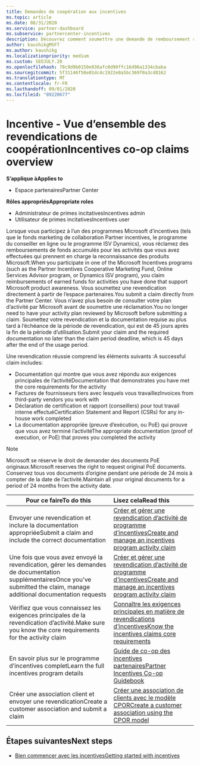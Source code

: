 ```yaml
---
title: Demandes de coopération aux incentives
ms.topic: article
ms.date: 08/31/2020
ms.service: partner-dashboard
ms.subservice: partnercenter-incentives
description: Découvrez comment soumettre une demande de remboursement réussie pour vos incentives en organisant la documentation, les factures, les déclarations et les preuves d’exécution appropriées.
author: kaushikgMSFT
ms.author: kaushikg
ms.localizationpriority: medium
ms.custom: SEOJULY.20
ms.openlocfilehash: 78c9d9b0150e936afc0d90ffc16d90a1334cbaba
ms.sourcegitcommit: 5f31146f50e01dc4c1922e0a5bc369f0a3cd8162
ms.translationtype: MT
ms.contentlocale: fr-FR
ms.lasthandoff: 09/01/2020
ms.locfileid: "89220677"
---
```

# <a name="incentives-co-op-claims-overview"></a><span data-ttu-id="1becc-103">Incentive - Vue d’ensemble des revendications de coopération</span><span class="sxs-lookup"><span data-stu-id="1becc-103">Incentives co-op claims overview</span></span>

<span data-ttu-id="1becc-104">**S’applique à**</span><span class="sxs-lookup"><span data-stu-id="1becc-104">**Applies to**</span></span>

- <span data-ttu-id="1becc-105">Espace partenaires</span><span class="sxs-lookup"><span data-stu-id="1becc-105">Partner Center</span></span>

<span data-ttu-id="1becc-106">**Rôles appropriés**</span><span class="sxs-lookup"><span data-stu-id="1becc-106">**Appropriate roles**</span></span>

- <span data-ttu-id="1becc-107">Administrateur de primes incitatives</span><span class="sxs-lookup"><span data-stu-id="1becc-107">Incentives admin</span></span>
- <span data-ttu-id="1becc-108">Utilisateur de primes incitatives</span><span class="sxs-lookup"><span data-stu-id="1becc-108">Incentives user</span></span>

<span data-ttu-id="1becc-109">Lorsque vous participez à l’un des programmes Microsoft d’incentives (tels que le fonds marketing de collaboration Partner incentives, le programme du conseiller en ligne ou le programme ISV Dynamics), vous réclamez des remboursements de fonds accumulés pour les activités que vous avez effectuées qui prennent en charge la reconnaissance des produits Microsoft.</span><span class="sxs-lookup"><span data-stu-id="1becc-109">When you participate in one of the Microsoft Incentives programs (such as the Partner Incentives Cooperative Marketing Fund, Online Services Advisor program, or Dynamics ISV program), you claim reimbursements of earned funds for activities you have done that support Microsoft product awareness.</span></span> <span data-ttu-id="1becc-110">Vous soumettez une revendication directement à partir de l’espace partenaires.</span><span class="sxs-lookup"><span data-stu-id="1becc-110">You submit a claim directly from the Partner Center.</span></span> <span data-ttu-id="1becc-111">Vous n’avez plus besoin de consulter votre plan d’activité par Microsoft avant de soumettre une réclamation.</span><span class="sxs-lookup"><span data-stu-id="1becc-111">You no longer need to have your activity plan reviewed by Microsoft before submitting a claim.</span></span> <span data-ttu-id="1becc-112">Soumettez votre revendication et la documentation requise au plus tard à l’échéance de la période de revendication, qui est de 45 jours après la fin de la période d’utilisation.</span><span class="sxs-lookup"><span data-stu-id="1becc-112">Submit your claim and the required documentation no later than the claim period deadline, which is 45 days after the end of the usage period.</span></span>

<span data-ttu-id="1becc-113">Une revendication réussie comprend les éléments suivants :</span><span class="sxs-lookup"><span data-stu-id="1becc-113">A successful claim includes:</span></span>

- <span data-ttu-id="1becc-114">Documentation qui montre que vous avez répondu aux exigences principales de l’activité</span><span class="sxs-lookup"><span data-stu-id="1becc-114">Documentation that demonstrates you have met the core requirements for the activity</span></span>
- <span data-ttu-id="1becc-115">Factures de fournisseurs tiers avec lesquels vous travaillez</span><span class="sxs-lookup"><span data-stu-id="1becc-115">Invoices from third-party vendors you work with</span></span>
- <span data-ttu-id="1becc-116">Déclaration de certification et rapport (conseillers) pour tout travail interne effectué</span><span class="sxs-lookup"><span data-stu-id="1becc-116">Certification Statement and Report (CSRs) for any in-house work completed</span></span>
- <span data-ttu-id="1becc-117">La documentation appropriée (preuve d’exécution, ou PoE) qui prouve que vous avez terminé l’activité</span><span class="sxs-lookup"><span data-stu-id="1becc-117">The appropriate documentation (proof of execution, or PoE) that proves you completed the activity</span></span> 

>[!NOTE]
><span data-ttu-id="1becc-118">Microsoft se réserve le droit de demander des documents PoE originaux.</span><span class="sxs-lookup"><span data-stu-id="1becc-118">Microsoft reserves the right to request original PoE documents.</span></span> <span data-ttu-id="1becc-119">Conservez tous vos documents d’origine pendant une période de 24 mois à compter de la date de l’activité.</span><span class="sxs-lookup"><span data-stu-id="1becc-119">Maintain all your original documents for a period of 24 months from the activity date.</span></span> 

|<span data-ttu-id="1becc-120">**Pour ce faire**</span><span class="sxs-lookup"><span data-stu-id="1becc-120">**To do this**</span></span>   |<span data-ttu-id="1becc-121">**Lisez cela**</span><span class="sxs-lookup"><span data-stu-id="1becc-121">**Read this**</span></span>   |
|-----------------|:--------------------------------------|
|<span data-ttu-id="1becc-122">Envoyer une revendication et inclure la documentation appropriée</span><span class="sxs-lookup"><span data-stu-id="1becc-122">Submit a claim and include the correct documentation</span></span>|[<span data-ttu-id="1becc-123">Créer et gérer une revendication d’activité de programme d’incentives</span><span class="sxs-lookup"><span data-stu-id="1becc-123">Create and manage an incentives program activity claim</span></span>](create-incentives-claims.md)|
|<span data-ttu-id="1becc-124">Une fois que vous avez envoyé la revendication, gérer les demandes de documentation supplémentaires</span><span class="sxs-lookup"><span data-stu-id="1becc-124">Once you've submitted the claim, manage additional documentation requests</span></span>|[<span data-ttu-id="1becc-125">Créer et gérer une revendication d’activité de programme d’incentives</span><span class="sxs-lookup"><span data-stu-id="1becc-125">Create and manage an incentives program activity claim</span></span>](create-incentives-claims.md)  |
|<span data-ttu-id="1becc-126">Vérifiez que vous connaissez les exigences principales de la revendication d’activité.</span><span class="sxs-lookup"><span data-stu-id="1becc-126">Make sure you know the core requirements for the activity claim</span></span>|[<span data-ttu-id="1becc-127">Connaître les exigences principales en matière de revendications d’incentives</span><span class="sxs-lookup"><span data-stu-id="1becc-127">Know the incentives claims core requirements</span></span>](core-requirements.md)   |
|<span data-ttu-id="1becc-128">En savoir plus sur le programme d’incentives complet</span><span class="sxs-lookup"><span data-stu-id="1becc-128">Learn the full incentives program details</span></span>|[<span data-ttu-id="1becc-129">Guide de co-op des incentives partenaires</span><span class="sxs-lookup"><span data-stu-id="1becc-129">Partner Incentives Co-op Guidebook</span></span>](https://assets.microsoft.com/coop-guidebook.pdf)
|<span data-ttu-id="1becc-130">Créer une association client et envoyer une revendication</span><span class="sxs-lookup"><span data-stu-id="1becc-130">Create a customer association and submit a claim</span></span> |[<span data-ttu-id="1becc-131">Créer une association de clients avec le modèle CPOR</span><span class="sxs-lookup"><span data-stu-id="1becc-131">Create a customer association using the CPOR model</span></span>](submit-osa-claim.md)|

## <a name="next-steps"></a><span data-ttu-id="1becc-132">Étapes suivantes</span><span class="sxs-lookup"><span data-stu-id="1becc-132">Next steps</span></span>

- [<span data-ttu-id="1becc-133">Bien commencer avec les incentives</span><span class="sxs-lookup"><span data-stu-id="1becc-133">Getting started with incentives</span></span>](incentives-get-started-intro.md)
